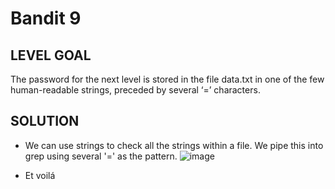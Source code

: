 # Bandit 9
 
## LEVEL GOAL

The password for the next level is stored in the file data.txt in one of the few human-readable strings, preceded by several ‘=’ characters.

## SOLUTION
- We can use strings to check all the strings within a file. We pipe this into grep using several '=' as the pattern.
  ![image](https://user-images.githubusercontent.com/44790709/202815051-b3552192-3fd6-4326-bdb3-57844b4147b6.png)

- Et voilá
